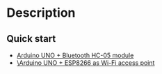 # Description

## Quick start

- [Arduino UNO + Bluetooth HC-05 module](/quick_start/arduino_bluetooth/en.md)
- [\Arduino UNO + ESP8266 as Wi-Fi access point](/quick_start/arduino_esp8266_wifipoint/ru.md)

